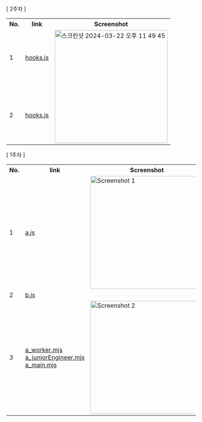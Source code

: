 [ 2주차 ]

<table>
  <tr>
    <th>No.</th>
    <th>link</th>
    <th>Screenshot</th>
  </tr>
  <tr>
    <td>1</td>
    <td><a href="https://github.com/jeongah2651/sparta_front1_chap1/blob/main/chapter2/src/hooks.js">hooks.js</a></td>
    <td rowspan="2"><img alt="스크린샷 2024-03-22 오후 11 49 45" src="https://github.com/jeongah2651/sparta_front1_chap1/assets/46205870/d20105dc-d5a1-40c5-9fb5-b1919ec7a6cb" width="300"/></td>
  </tr>
  <tr>
    <td>2</td>
    <td><a href="https://github.com/jeongah2651/sparta_front1_chap1/blob/main/chapter2/src/hooks.js" target="_blank">hooks.js</a></td>
  </tr>
</table>

[ 1주차 ]

<table>
  <tr>
    <th>No.</th>
    <th>link</th>
    <th>Screenshot</th>
  </tr>
  <tr>
    <td>1</td>
    <td><a href="https://github.com/jeongah2651/sparta_front1_chap1/blob/main/chapter1/src/a.js" target="_blank">a.js</a></td>
    <td><img src="https://github.com/jeongah2651/sparta_front1_chap1/assets/46205870/4ba65a54-e3e9-4645-8dac-0189f0c750ee" alt="Screenshot 1" width="300"></td>
  </tr>
  <tr>
    <td>2</td>
    <td><a href="https://github.com/jeongah2651/sparta_front1_chap1/blob/main/chapter1/src/b.js" target="_blank">b.js</a></td>
    <td></td>
  </tr>
  <tr>
    <td>3</td>
    <td>
      <a href="https://github.com/jeongah2651/sparta_front1_chap1/blob/main/chapter1/src/a_worker.mjs" target="_blank">a_worker.mjs</a> <br>
      <a href="https://github.com/jeongah2651/sparta_front1_chap1/blob/main/chapter1/src/a_juniorEngineer.mjs" target="_blank">a_juniorEngineer.mjs</a> <br>
      <a href="https://github.com/jeongah2651/sparta_front1_chap1/blob/main/chapter1/src/a_main.mjs" target="_blank">a_main.mjs</a> 
    </td>
    <td><img src="https://github.com/jeongah2651/sparta_front1_chap1/assets/46205870/fb481c69-3232-4fbf-8e51-2d691b817bc0" alt="Screenshot 2" width="300"></td>
  </tr>

</table>
